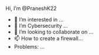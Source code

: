  Hi, I’m @PraneshK22
- 👀 I’m interested in ...
- 🌱 I’m Cybersecurity ...
- 💞️ I’m looking to collaborate on ...
- 📫 How to create a firewall...
-   Problems: ...
